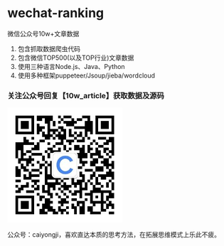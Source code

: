 # wechat-ranking
微信公众号10w+文章数据

1. 包含抓取数据爬虫代码
2. 包含微信TOP500(以及TOP行业)文章数据
3. 使用三种语言Node.js、Java、Python
4. 使用多种框架puppeteer/Jsoup/jieba/wordcloud

### 关注公众号回复【10w_article】获取数据及源码 ###

![img](./qrcode.jpg)

公众号：caiyongji，喜欢直达本质的思考方法，在拓展思维模式上乐此不疲。
